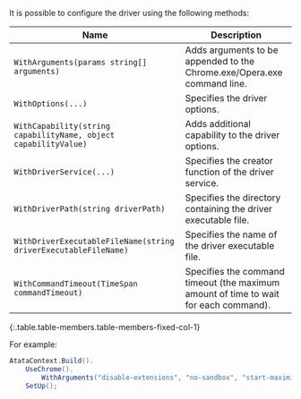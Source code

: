 It is possible to configure the driver using the following methods:

Name | Description
---- | -----------
`WithArguments(params string[] arguments)` | Adds arguments to be appended to the Chrome.exe/Opera.exe command line.
`WithOptions(...)` | Specifies the driver options.
`WithCapability(string capabilityName, object capabilityValue)` | Adds additional capability to the driver options.
`WithDriverService(...)` | Specifies the creator function of the driver service.
`WithDriverPath(string driverPath)` | Specifies the directory containing the driver executable file.
`WithDriverExecutableFileName(string driverExecutableFileName)` | Specifies the name of the driver executable file.
`WithCommandTimeout(TimeSpan commandTimeout)` | Specifies the command timeout (the maximum amount of time to wait for each command).
{:.table.table-members.table-members-fixed-col-1}

For example:

```cs
AtataContext.Build().
    UseChrome().
        WithArguments("disable-extensions", "no-sandbox", "start-maximized").
    SetUp();
```
